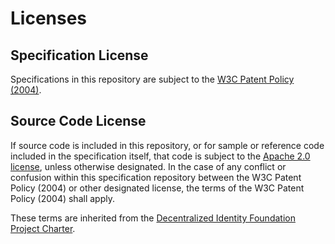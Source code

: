 # Licenses

## Specification License

Specifications in this repository are subject to the [W3C Patent Policy (2004)](https://www.w3.org/Consortium/Patent-Policy-20040205/).

## Source Code License

If source code is included in this repository, or for sample or reference code included in the specification itself, that code is subject to the [Apache 2.0 license](https://www.apache.org/licenses/LICENSE-2.0.html), unless otherwise designated. In the case of any conflict or confusion within this specification repository between the W3C Patent Policy (2004) or other designated license, the terms of the W3C Patent Policy (2004) shall apply.

These terms are inherited from the [Decentralized Identity Foundation Project Charter](https://github.com/decentralized-identity/org/blob/main/Org%20documents/Membership%20agreements/DIF%20Project%20Charter%20_4.0.3.pdf).

